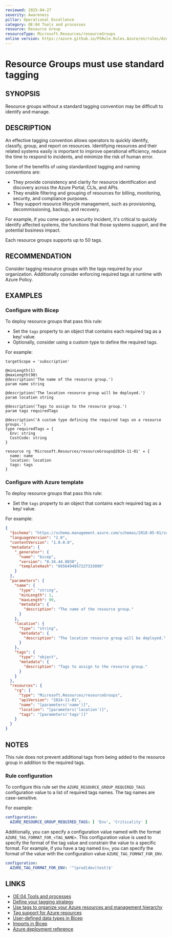 ```yaml
---
reviewed: 2025-04-27
severity: Awareness
pillar: Operational Excellence
category: OE:04 Tools and processes
resource: Resource Group
resourceType: Microsoft.Resources/resourceGroups
online version: https://azure.github.io/PSRule.Rules.Azure/en/rules/Azure.Group.RequiredTags/
---
```


# Resource Groups must use standard tagging

## SYNOPSIS

Resource groups without a standard tagging convention may be difficult to identify and manage.

## DESCRIPTION

An effective tagging convention allows operators to quickly identify, classify, group, and report on resources.
Identifying resources and their related systems easily is important to improve operational efficiency,
reduce the time to respond to incidents, and minimize the risk of human error.

Some of the benefits of using standardized tagging and naming conventions are:

- They provide consistency and clarity for resource identification and discovery across the Azure Portal, CLIs, and APIs.
- They enable filtering and grouping of resources for billing, monitoring, security, and compliance purposes.
- They support resource lifecycle management, such as provisioning, decommissioning, backup, and recovery.

For example, if you come upon a security incident, it's critical to quickly identify affected systems,
the functions that those systems support, and the potential business impact.

Each resource groups supports up to 50 tags.

## RECOMMENDATION

Consider tagging resource groups with the tags required by your organization.
Additionally consider enforcing required tags at runtime with Azure Policy.

## EXAMPLES

### Configure with Bicep

To deploy resource groups that pass this rule:

- Set the `tags` property to an object that contains each required tag as a key/ value.
- Optionally, consider using a custom type to define the required tags.

For example:

```bicep
targetScope = 'subscription'

@minLength(1)
@maxLength(90)
@description('The name of the resource group.')
param name string

@description('The location resource group will be deployed.')
param location string

@description('Tags to assign to the resource group.')
param tags requiredTags

@description('A custom type defining the required tags on a resource groups.')
type requiredTags = {
  Env: string
  CostCode: string
}

resource rg 'Microsoft.Resources/resourceGroups@2024-11-01' = {
  name: name
  location: location
  tags: tags
}
```

<!-- external:avm avm/res/resources/resource-group tags -->

### Configure with Azure template

To deploy resource groups that pass this rule:

- Set the `tags` property to an object that contains each required tag as a key/ value.

For example:

```json
{
  "$schema": "https://schema.management.azure.com/schemas/2018-05-01/subscriptionDeploymentTemplate.json#",
  "languageVersion": "2.0",
  "contentVersion": "1.0.0.0",
  "metadata": {
    "_generator": {
      "name": "bicep",
      "version": "0.34.44.8038",
      "templateHash": "6956494957227333099"
    }
  },
  "parameters": {
    "name": {
      "type": "string",
      "minLength": 1,
      "maxLength": 90,
      "metadata": {
        "description": "The name of the resource group."
      }
    },
    "location": {
      "type": "string",
      "metadata": {
        "description": "The location resource group will be deployed."
      }
    },
    "tags": {
      "type": "object",
      "metadata": {
        "description": "Tags to assign to the resource group."
      }
    }
  },
  "resources": {
    "rg": {
      "type": "Microsoft.Resources/resourceGroups",
      "apiVersion": "2024-11-01",
      "name": "[parameters('name')]",
      "location": "[parameters('location')]",
      "tags": "[parameters('tags')]"
    }
  }
}
```

## NOTES

This rule does not prevent additional tags from being added to the resource group in addition to the required tags.

### Rule configuration

<!-- module:config rule AZURE_RESOURCE_GROUP_REQUIRED_TAGS -->

To configure this rule set the `AZURE_RESOURCE_GROUP_REQUIRED_TAGS` configuration value to a list of required tags names.
The tag names are case-sensitive.

For example:

```yaml
configuration:
  AZURE_RESOURCE_GROUP_REQUIRED_TAGS: [ 'Env', 'Criticality' ]
```

Additionally, you can specify a configuration value named with the format `AZURE_TAG_FORMAT_FOR_<TAG_NAME>`.
This configuration value is used to specify the format of the tag value and constrain the value to a specific format.
For example, if you have a tag named `Env`, you can specify the format of the value with the configuration value `AZURE_TAG_FORMAT_FOR_ENV`.

```yaml
configuration:
  AZURE_TAG_FORMAT_FOR_ENV: '^(prod|dev|test)$'
```

## LINKS

- [OE:04 Tools and processes](https://learn.microsoft.com/azure/well-architected/operational-excellence/tools-processes)
- [Define your tagging strategy](https://learn.microsoft.com/azure/cloud-adoption-framework/ready/azure-best-practices/resource-tagging)
- [Use tags to organize your Azure resources and management hierarchy](https://learn.microsoft.com/azure/azure-resource-manager/management/tag-resources)
- [Tag support for Azure resources](https://learn.microsoft.com/azure/azure-resource-manager/management/tag-support)
- [User-defined data types in Bicep](https://learn.microsoft.com/azure/azure-resource-manager/bicep/user-defined-data-types)
- [Imports in Bicep](https://learn.microsoft.com/azure/azure-resource-manager/bicep/bicep-import)
- [Azure deployment reference](https://learn.microsoft.com/azure/templates/microsoft.resources/resourcegroups)
